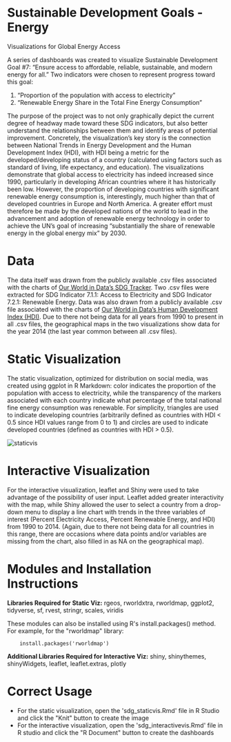Sustainable Development Goals - Energy
=========================

Visualizations for Global Energy Access

A series of dashboards was created to visualize Sustainable Development Goal #7: “Ensure access to affordable, reliable, sustainable, and modern energy for all.” Two indicators were chosen to represent progress toward this goal: 

1. “Proportion of the population with access to electricity”
2. “Renewable Energy Share in the Total Fine Energy Consumption”

The purpose of the project was to not only graphically depict the current degree of headway made toward these SDG indicators, but also better understand the relationships between them and identify areas of potential improvement. Concretely, the visualization’s key story is the connection between National Trends in Energy Development and the Human Development Index (HDI), with HDI being a metric for the developed/developing status of a country (calculated using factors such as standard of living, life expectancy, and education). The visualizations demonstrate that global access to electricity has indeed increased since 1990, particularly in developing African countries where it has historically been low. However, the proportion of developing countries with significant renewable energy consumption is, interestingly, much higher than that of developed countries in Europe and North America. A greater effort must therefore be made by the developed nations of the world to lead in the advancement and adoption of renewable energy technology in order to achieve the UN’s goal of increasing “substantially the share of renewable energy in the global energy mix” by 2030. 

Data
=========================

The data itself was drawn from the publicly available .csv files associated with the charts of [Our World in Data’s SDG Tracker](https://sdg-tracker.org/energy). Two .csv files were extracted for SDG Indicator 7.1.1: Access to Electricity and SDG Indicator 7.2.1: Renewable Energy. Data was also drawn from a publicly available .csv file associated with the charts of [Our World in Data’s Human Development Index (HDI)](https://ourworldindata.org/human-development-index). Due to there not being data for all years from 1990 to present in all .csv files, the geographical maps in the two visualizations show data for the year 2014 (the last year common between all .csv files). 

Static Visualization
=========================

The static visualization, optimized for distribution on social media, was created using ggplot in R Markdown: color indicates the proportion of the population with access to electricity, while the transparency of the markers associated with each country indicate what percentage of the total national fine energy consumption was renewable. For simplicity, triangles are used to indicate developing countries (arbitrarily defined as countries with HDI < 0.5 since HDI values range from 0 to 1) and circles are used to indicate developed countries (defined as countries with HDI > 0.5). 

![staticvis](https://github.com/cchinchristopherj/Right-Whale-Convolutional-Recurrent-Neural-Network/blob/master/Static/sdg_staticvis.png)

Interactive Visualization
=========================

For the interactive visualization, leaflet and Shiny were used to take advantage of the possibility of user input. Leaflet added greater interactivity with the map, while Shiny allowed the user to select a country from a drop-down menu to display a line chart with trends in the three variables of interest (Percent Electricity Access, Percent Renewable Energy, and HDI) from 1990 to 2014. (Again, due to there not being data for all countries in this range, there are occasions where data points and/or variables are missing from the chart, also filled in as NA on the geographical map).

Modules and Installation Instructions
=========================

**Libraries Required for Static Viz:** rgeos, rworldxtra, rworldmap, ggplot2, tidyverse, sf, rvest, stringr, scales, viridis

These modules can also be installed using R's install.packages() method. For example, for the "rworldmap" library: 

        install.packages('rworldmap')

**Additional Libraries Required for Interactive Viz:** shiny, shinythemes, shinyWidgets, leaflet, leaflet.extras, plotly

Correct Usage
=========================

- For the static visualization, open the 'sdg_staticvis.Rmd' file in R Studio and click the "Knit" button to create the image
- For the interactive visualization, open the 'sdg_interactivevis.Rmd' file in R studio and click the "R Document" button to create the dashboards

